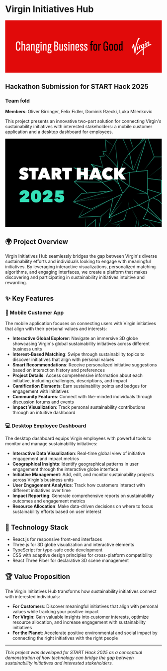# Virgin Initiatives Hub

![Virgin Initiatives Hub](./virgin.png)

## Hackathon Submission for START Hack 2025
### Team fold
**Members**: Oliver Birringer, Felix Fidler, Dominik Rzecki, Luka Milenkovic

This project presents an innovative two-part solution for connecting Virgin's sustainability initiatives with interested stakeholders: a mobile customer application and a desktop dashboard for employees.

![Start Hack 2025](./starthack.png)

## 🌍 Project Overview

Virgin Initiatives Hub seamlessly bridges the gap between Virgin's diverse sustainability efforts and individuals looking to engage with meaningful initiatives. By leveraging interactive visualizations, personalized matching algorithms, and engaging interfaces, we create a platform that makes discovering and participating in sustainability initiatives intuitive and rewarding.

## ✨ Key Features

### 📱 Mobile Customer App

The mobile application focuses on connecting users with Virgin initiatives that align with their personal values and interests:

- **Interactive Global Explorer**: Navigate an immersive 3D globe showcasing Virgin's global sustainability initiatives across different business units
- **Interest-Based Matching**: Swipe through sustainability topics to discover initiatives that align with personal values
- **Smart Recommendations**: Receive personalized initiative suggestions based on interaction history and preferences
- **Project Details**: Access comprehensive information about each initiative, including challenges, descriptions, and impact
- **Gamification Elements**: Earn sustainability points and badges for engagement with initiatives
- **Community Features**: Connect with like-minded individuals through discussion forums and events
- **Impact Visualization**: Track personal sustainability contributions through an intuitive dashboard

### 💻 Desktop Employee Dashboard

The desktop dashboard equips Virgin employees with powerful tools to monitor and manage sustainability initiatives:

- **Interactive Data Visualization**: Real-time global view of initiative engagement and impact metrics
- **Geographical Insights**: Identify geographical patterns in user engagement through the interactive globe interface
- **Initiative Management**: Add, edit, and monitor sustainability projects across Virgin's business units
- **User Engagement Analytics**: Track how customers interact with different initiatives over time
- **Impact Reporting**: Generate comprehensive reports on sustainability outcomes and engagement metrics
- **Resource Allocation**: Make data-driven decisions on where to focus sustainability efforts based on user interest

## 🚀 Technology Stack

- React.js for responsive front-end interfaces
- Three.js for 3D globe visualization and interactive elements
- TypeScript for type-safe code development
- CSS with adaptive design principles for cross-platform compatibility
- React Three Fiber for declarative 3D scene management

## 🏆 Value Proposition

The Virgin Initiatives Hub transforms how sustainability initiatives connect with interested individuals:

- **For Customers**: Discover meaningful initiatives that align with personal values while tracking your positive impact
- **For Virgin**: Gain valuable insights into customer interests, optimize resource allocation, and increase engagement with sustainability initiatives
- **For the Planet**: Accelerate positive environmental and social impact by connecting the right initiatives with the right people

---

*This project was developed for START Hack 2025 as a conceptual demonstration of how technology can bridge the gap between sustainability initiatives and interested stakeholders.*
